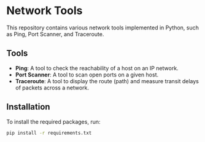 # Network Tools

This repository contains various network tools implemented in Python, such as Ping, Port Scanner, and Traceroute.

## Tools

- **Ping**: A tool to check the reachability of a host on an IP network.
- **Port Scanner**: A tool to scan open ports on a given host.
- **Traceroute**: A tool to display the route (path) and measure transit delays of packets across a network.

## Installation

To install the required packages, run:

```bash
pip install -r requirements.txt
